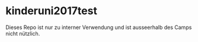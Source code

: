 # kinderuni2017test
Dieses Repo ist nur zu interner Verwendung und ist ausseerhalb des Camps nicht nützlich.
